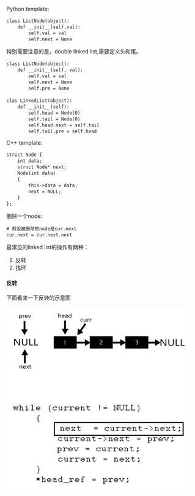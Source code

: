 Python template:
```
class ListNode(object):
    def __init__(self,val):
        self.val = val
        self.next = None
```
特别需要注意的是，double linked list,需要定义头和尾。
```
class ListNode(object):
    def __init__(self, val):
        self.val = val
        self.next = None
        self.pre = None
        
clas LinkedList(object):
    def __init__(self):
        self.head = Node(0)
        self.tail = Node(0)
        self.head.next = self.tail
        self.tail.pre = self.head
```
C++ template:
```
struct Node { 
    int data; 
    struct Node* next; 
    Node(int data) 
    { 
        this->data = data; 
        next = NULL; 
    } 
}; 
```
删除一个node:
```
# 假设被删除的node是cur.next
cur.next = cur.next.next
```


最常见的linked list的操作有两种：
1. 反转
2. 找环

#### 反转
下面看来一下反转的示意图

<img src="https://github.com/XunOuyang/LeetCode/blob/master/Linked_List/image/linked_list_reverse.gif" width="480" height="480">
